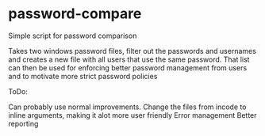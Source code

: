 # password-compare
Simple script for password comparison


Takes two windows password files, filter out the passwords and usernames and creates a new file with all users that use the same password.
That list can then be used for enforcing better password management from users and to motivate more strict password policies


ToDo:

Can probably use normal improvements.
Change the files from incode to inline arguments, making it alot more user friendly
Error management
Better reporting
